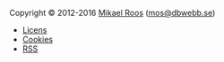 Copyright &copy; 2012-2016 [Mikael Roos](https://mikaelroos.se) (mos@dbwebb.se)

* [Licens](licens)
* [Cookies](cookies)
* [RSS](rss)
